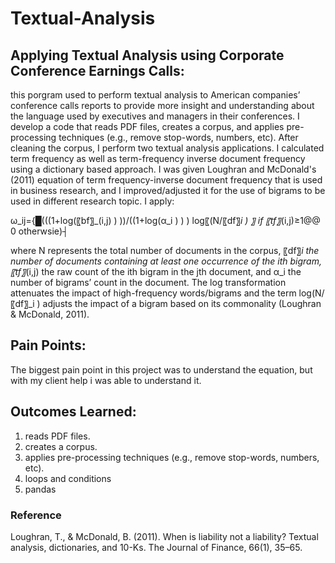 # Textual-Analysis
## Applying Textual Analysis using Corporate Conference Earnings Calls:
this porgram used to perform textual analysis to American companies’ conference calls reports to provide more insight and understanding about the language used by executives and managers in their conferences. I develop a code that reads PDF files, creates a corpus, and applies pre-processing techniques (e.g., remove stop-words, numbers, etc). After cleaning the corpus, I perform two textual analysis applications. I calculated term frequency as well as term-frequency inverse document frequency using a dictionary based approach. I was given Loughran and McDonald's (2011) equation of term frequency-inverse document frequency that is used in business research, and I improved/adjusted it for the use of bigrams to be used in different research topic. 
I apply:


ω_ij={█(((1+log⁡(〖bf〗_(i,j) ) ))/((1+log⁡(α_i ) ) )  log⁡〖(N/〖df〗_i )        〗  if 〖tf〗_(i,j)≥1@@  0                                               otherwsie)┤


where N represents the total number of documents in the corpus, 〖df〗_i the number of documents containing at least one occurrence of the ith bigram, 〖tf〗_(i,j) the raw count of the ith bigram in the jth document, and α_i  the number of bigrams’ count in the document. The log transformation attenuates the impact of high-frequency words/bigrams and the term log⁡(N/〖df〗_i ) adjusts the impact of a bigram based on its commonality (Loughran & McDonald, 2011). 
## Pain Points:
The biggest pain point in this project was to understand the equation, but with my client help i was able to understand it.
## Outcomes Learned:
1. reads PDF files.
2. creates a corpus.
3. applies pre-processing techniques (e.g., remove stop-words, numbers, etc).
4. loops and conditions 
5. pandas 



### Reference 
Loughran, T., & McDonald, B. (2011). When is liability not a liability? Textual analysis, dictionaries, and 10-Ks. The Journal of Finance, 66(1), 35–65.


